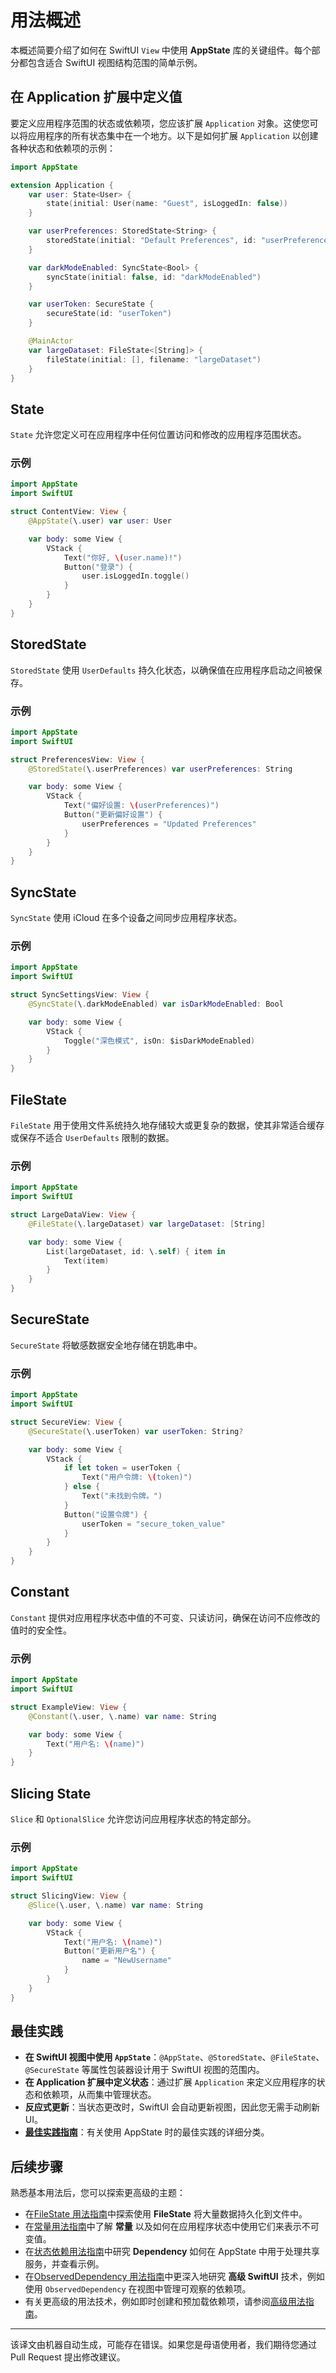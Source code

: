 # 用法概述

本概述简要介绍了如何在 SwiftUI `View` 中使用 **AppState** 库的关键组件。每个部分都包含适合 SwiftUI 视图结构范围的简单示例。

## 在 Application 扩展中定义值

要定义应用程序范围的状态或依赖项，您应该扩展 `Application` 对象。这使您可以将应用程序的所有状态集中在一个地方。以下是如何扩展 `Application` 以创建各种状态和依赖项的示例：

```swift
import AppState

extension Application {
    var user: State<User> {
        state(initial: User(name: "Guest", isLoggedIn: false))
    }

    var userPreferences: StoredState<String> {
        storedState(initial: "Default Preferences", id: "userPreferences")
    }

    var darkModeEnabled: SyncState<Bool> {
        syncState(initial: false, id: "darkModeEnabled")
    }

    var userToken: SecureState {
        secureState(id: "userToken")
    }

    @MainActor
    var largeDataset: FileState<[String]> {
        fileState(initial: [], filename: "largeDataset")
    }
}
```

## State

`State` 允许您定义可在应用程序中任何位置访问和修改的应用程序范围状态。

### 示例

```swift
import AppState
import SwiftUI

struct ContentView: View {
    @AppState(\.user) var user: User

    var body: some View {
        VStack {
            Text("你好, \(user.name)!")
            Button("登录") {
                user.isLoggedIn.toggle()
            }
        }
    }
}
```

## StoredState

`StoredState` 使用 `UserDefaults` 持久化状态，以确保值在应用程序启动之间被保存。

### 示例

```swift
import AppState
import SwiftUI

struct PreferencesView: View {
    @StoredState(\.userPreferences) var userPreferences: String

    var body: some View {
        VStack {
            Text("偏好设置: \(userPreferences)")
            Button("更新偏好设置") {
                userPreferences = "Updated Preferences"
            }
        }
    }
}
```

## SyncState

`SyncState` 使用 iCloud 在多个设备之间同步应用程序状态。

### 示例

```swift
import AppState
import SwiftUI

struct SyncSettingsView: View {
    @SyncState(\.darkModeEnabled) var isDarkModeEnabled: Bool

    var body: some View {
        VStack {
            Toggle("深色模式", isOn: $isDarkModeEnabled)
        }
    }
}
```

## FileState

`FileState` 用于使用文件系统持久地存储较大或更复杂的数据，使其非常适合缓存或保存不适合 `UserDefaults` 限制的数据。

### 示例

```swift
import AppState
import SwiftUI

struct LargeDataView: View {
    @FileState(\.largeDataset) var largeDataset: [String]

    var body: some View {
        List(largeDataset, id: \.self) { item in
            Text(item)
        }
    }
}
```

## SecureState

`SecureState` 将敏感数据安全地存储在钥匙串中。

### 示例

```swift
import AppState
import SwiftUI

struct SecureView: View {
    @SecureState(\.userToken) var userToken: String?

    var body: some View {
        VStack {
            if let token = userToken {
                Text("用户令牌: \(token)")
            } else {
                Text("未找到令牌。")
            }
            Button("设置令牌") {
                userToken = "secure_token_value"
            }
        }
    }
}
```

## Constant

`Constant` 提供对应用程序状态中值的不可变、只读访问，确保在访问不应修改的值时的安全性。

### 示例

```swift
import AppState
import SwiftUI

struct ExampleView: View {
    @Constant(\.user, \.name) var name: String

    var body: some View {
        Text("用户名: \(name)")
    }
}
```

## Slicing State

`Slice` 和 `OptionalSlice` 允许您访问应用程序状态的特定部分。

### 示例

```swift
import AppState
import SwiftUI

struct SlicingView: View {
    @Slice(\.user, \.name) var name: String

    var body: some View {
        VStack {
            Text("用户名: \(name)")
            Button("更新用户名") {
                name = "NewUsername"
            }
        }
    }
}
```

## 最佳实践

- **在 SwiftUI 视图中使用 `AppState`**：`@AppState`、`@StoredState`、`@FileState`、`@SecureState` 等属性包装器设计用于 SwiftUI 视图的范围内。
- **在 Application 扩展中定义状态**：通过扩展 `Application` 来定义应用程序的状态和依赖项，从而集中管理状态。
- **反应式更新**：当状态更改时，SwiftUI 会自动更新视图，因此您无需手动刷新 UI。
- **[最佳实践指南](best-practices.md)**：有关使用 AppState 时的最佳实践的详细分类。

## 后续步骤

熟悉基本用法后，您可以探索更高级的主题：

- 在[FileState 用法指南](usage-filestate.md)中探索使用 **FileState** 将大量数据持久化到文件中。
- 在[常量用法指南](usage-constant.md)中了解 **常量** 以及如何在应用程序状态中使用它们来表示不可变值。
- 在[状态依赖用法指南](usage-state-dependency.md)中研究 **Dependency** 如何在 AppState 中用于处理共享服务，并查看示例。
- 在[ObservedDependency 用法指南](usage-observeddependency.md)中更深入地研究 **高级 SwiftUI** 技术，例如使用 `ObservedDependency` 在视图中管理可观察的依赖项。
- 有关更高级的用法技术，例如即时创建和预加载依赖项，请参阅[高级用法指南](advanced-usage.md)。

---
该译文由机器自动生成，可能存在错误。如果您是母语使用者，我们期待您通过 Pull Request 提出修改建议。
